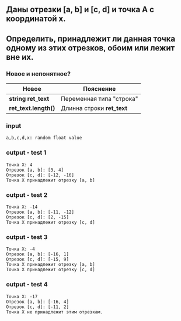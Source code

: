 ## Даны отрезки [a, b] и [c, d] и точка A с координатой х. 
## Определить, принадлежит ли данная точка одному из этих отрезков, обоим или лежит вне их.

### Новое и непонятное?
Новое           | Пояснение
----------------|----------------------
**string ret_text** | Переменная типа "строка"
**ret_text.length()** | Длинна строки **ret_text**


### input
```
a,b,c,d,x: random float value
```

### output - test 1
```
Точка Х: 4
Отрезок [a, b]: [3, 4]
Отрезок [c, d]: [-12, -16]
Точка X принадлежит отрезку [a, b]
```

### output - test 2
```
Точка Х: -14
Отрезок [a, b]: [-11, -12]
Отрезок [c, d]: [2, -15]
Точка X принадлежит отрезку [c, d]
```

### output - test 3
```
Точка Х: -4
Отрезок [a, b]: [-16, 1]
Отрезок [c, d]: [-15, 9]
Точка X принадлежит отрезку [a, b]
Точка X принадлежит отрезку [c, d]
```

### output - test 4
```
Точка Х: -17
Отрезок [a, b]: [-16, 4]
Отрезок [c, d]: [-11, 2]
Точка Х не принадлежит этим отрезкам.
```